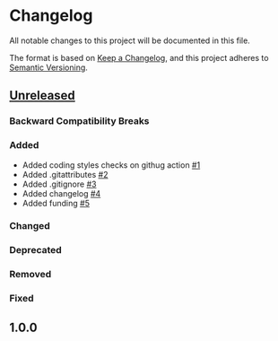 # Changelog
All notable changes to this project will be documented in this file.

The format is based on [Keep a Changelog](https://keepachangelog.com/en/1.0.0/),
and this project adheres to [Semantic Versioning](https://semver.org/spec/v2.0.0.html).

## [Unreleased](https://github.com/ruflin/Elastica/compare/1.0.0...master)

### Backward Compatibility Breaks
### Added
* Added coding styles checks on githug action [#1](https://github.com/deguif/icu-parser/pull/1)
* Added .gitattributes [#2](https://github.com/deguif/icu-parser/pull/2)
* Added .gitignore [#3](https://github.com/deguif/icu-parser/pull/3)
* Added changelog [#4](https://github.com/deguif/icu-parser/pull/4)
* Added funding [#5](https://github.com/deguif/icu-parser/pull/5)
### Changed
### Deprecated
### Removed
### Fixed

## 1.0.0
